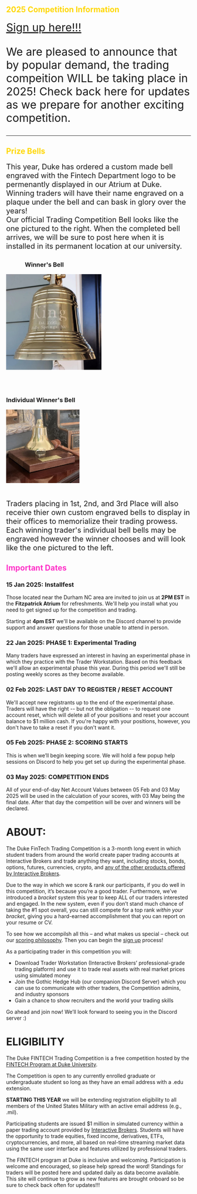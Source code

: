
<div class="container-fluid">
<div class="row">
<h2 style="color:gold;">2025 Competition Information</h2>
<a href="https://gothic-hedge-society.github.io/fintech.trading.competition/articles/sign_up.html" style="font-size:30px">Sign up here!!!</a>
<p style="font-size:30px">We are pleased to announce that by popular demand, the trading compeition WILL be taking place in 2025! Check back here for updates as we prepare for another exciting competition. 
&#10;</p>
<hr/>
<h2 style="color:gold;">Prize Bells</h2>
<div class="row">
<div class="col-sm-7">
<div style="display:inline-block;font-size:20px">This year, Duke has ordered a custom made bell engraved with the Fintech Department logo to be permenantly displayed in our Atrium at Duke. Winning traders will have their name engraved on a plaque under the bell and can bask in glory over the years!
</div>
<div style="display:inline-block;font-size:20px">Our official Trading Competition Bell looks like the one pictured to the right. When the completed bell arrives, we will be sure to post here when it is installed in its permanent location at our university.
</div>
</div>
<div class="col-sm-5">
<div>
<h3 style="padding-top:5px;padding-left:51px">Winner's Bell</h3>
<img src="man/figures/bell_example.jpeg" width="260px" style="display:inline;"/>
</div>
</div>
</div>
<div class="row">
<div class="col-sm-5">
<div>
<h3 style="padding-top:46px">Individual Winner's Bell</h3>
<img src="man/figures/prize_bell_example.jpeg" width="200" style="display:inline;"/>
</div>
</div>
<div class="col-sm-7">
<div style="display:inline-block;font-size:20px;margin-top:41px">Traders placing in 1st, 2nd, and 3rd Place will also receive thier own custom engraved bells to display in their offices to memorialize their trading prowess.
</div>
<div style="display:inline-block;font-size:20px">Each winning trader's individual bell bells may be engraved however the winner chooses and will look like the one pictured to the left.</div>
</div>
</div>
<div class="row">
<h2 style="color:#ff32c8; font-weight:bold">Important Dates</h2>
</div>
<div class="row">
<h3>15 Jan 2025: Installfest</h3>
<p>
Those located near the Durham NC area are invited to join us at 
<b>2PM EST</b>
 in the 
<b>Fitzpatrick Atrium</b>
 for refreshments. We'll help you install what you need to get 
 signed up for the competition and trading.
</p>
<p>
Starting at 
<b>4pm EST</b>
 we'll be available on the Discord channel to provide support 
and answer questions for those unable to attend in person.
</p>
<h3>22 Jan 2025: PHASE 1: Experimental Trading</h3>
<p>
Many traders have expressed an interest in having an experimental 
phase in which they practice with the Trader Workstation. Based 
on this feedback we'll allow an experimental phase this year. 
During this period we'll still be posting weekly scores as they 
become available.
</p>
<h3>02 Feb 2025: LAST DAY TO REGISTER / RESET ACCOUNT</h3>
<p>
We'll accept new registrants up to the end of the experimental 
phase. Traders will have the right -- but not the obligation -- 
to request one account reset, which will delete all of your 
positions and reset your account balance to $1 million cash. 
If you're happy with your positions, however, you don't have to 
take a reset if you don't want it.
</p>
<h3>05 Feb 2025: PHASE 2: SCORING STARTS</h3>
<p>
This is when we’ll begin keeping score. We will hold a few popup 
help sessions on Discord to help you get set up during the 
experimental phase.
</p>
<h3>03 May 2025: COMPETITION ENDS</h3>
<p>
All of your end-of-day Net Account Values between 05 Feb and 
03 May 2025 will be used in the calculation of your scores, with 
03 May being the final date. After that day the competition will 
be over and winners will be declared.
</p>
</div>
</div>
</div>

# ABOUT:

The Duke FinTech Trading Competition is a 3-month long event in which
student traders from around the world create paper trading accounts at
Interactive Brokers and trade anything they want, including stocks,
bonds, options, futures, currencies, crypto, and [any of the other
products offered by Interactive
Brokers](https://www.interactivebrokers.com/en/trading/products-invest-prod.php).

Due to the way in which we score & rank our participants, if you do well
in this competition, it’s because you’re a good trader. Furthermore,
we’ve introduced a *bracket* system this year to keep ALL of our traders
interested and engaged. In the new system, even if you don’t stand much
chance of taking the \#1 spot overall, you can still compete for a top
rank *within your bracket*, giving you a hard-earned accomplishment that
you can report on your resume or CV.

To see how we accompilsh all this – and what makes us special – check
out our [scoring
philosophy](https://gothic-hedge-society.github.io/fintech.trading.competition/articles/Scoring.html).
Then you can begin the [sign
up](https://gothic-hedge-society.github.io/fintech.trading.competition/articles/sign_up.html)
process!

As a participating trader in this competition you will:

- Download Trader Workstation (Interactive Brokers’ professional-grade
  trading platform) and use it to trade real assets with real market
  prices using simulated money
- Join the Gothic Hedge Hub (our companion Discord Server) which you can
  use to communicate with other traders, the Competition admins, and
  industry sponsors
- Gain a chance to show recruiters and the world your trading skills

Go ahead and join now! We’ll look forward to seeing you in the Discord
server :)

# ELIGIBILITY

The Duke FINTECH Trading Competition is a free competition hosted by the
[FINTECH Program at Duke University](https://fintech.meng.duke.edu/).

The Competition is open to any currently enrolled graduate or
undergraduate student so long as they have an email address with a .edu
extension.

**STARTING THIS YEAR** we will be extending registration eligibility to
all members of the United States Military with an active email address
(e.g., .mil).

Participating students are issued \$1 million in simulated currency
within a paper trading account provided by [Interactive
Brokers](https://www.interactivebrokers.com/en/trading/products-invest-prod.php).
Students will have the opportunity to trade equities, fixed income,
derivatives, ETFs, cryptocurrencies, and more, all based on real-time
streaming market data using the same user interface and features
utilized by professional traders.

The FINTECH program at Duke is inclusive and welcoming. Participation is
welcome and encouraged, so please help spread the word! Standings for
traders will be posted here and updated daily as data become available.
This site will continue to grow as new features are brought onboard so
be sure to check back often for updates!!!

